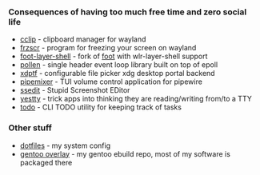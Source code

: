 ### Consequences of having too much free time and zero social life
- [cclip](https://github.com/heather7283/cclip) - clipboard manager for wayland
- [frzscr](https://github.com/heather7283/frzscr) - program for freezing your screen on wayland
- [foot-layer-shell](https://codeberg.org/heather7283/foot-layer-shell) - fork of [foot](https://codeberg.org/dnkl/foot) with wlr-layer-shell support
- [pollen](https://github.com/heather7283/pollen) - single header event loop library built on top of epoll
- [xdptf](https://github.com/heather7283/xdg-desktop-portal-termfilechooser) - configurable file picker xdg desktop portal backend
- [pipemixer](https://github.com/heather7283/pipemixer) - TUI volume control application for pipewire
- [ssedit](https://github.com/heather7283/ssedit) - Stupid Screenshot EDitor
- [yestty](https://github.com/heather7283/yestty) - trick apps into thinking they are reading/writing from/to a TTY
- [todo](https://github.com/heather7283/todo) - CLI TODO utility for keeping track of tasks

### Other stuff
- [dotfiles](https://github.com/heather7283/dotfiles) - my system config
- [gentoo overlay](https://github.com/heather7283/gentoo-overlay) - my gentoo ebuild repo, most of my software is packaged there

 
<!--
**heather7283/heather7283** is a ✨ _special_ ✨ repository because its `README.md` (this file) appears on your GitHub profile.

Here are some ideas to get you started:

- 🔭 I’m currently working on ...
- 🌱 I’m currently learning ...
- 👯 I’m looking to collaborate on ...
- 🤔 I’m looking for help with ...
- 💬 Ask me about ...
- 📫 How to reach me: ...
- 😄 Pronouns: ...
- ⚡ Fun fact: ...
-->
